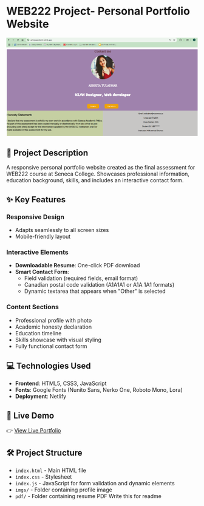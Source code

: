 # WEB222 Project- Personal Portfolio Website

![Portfolio Preview](imgs/ss_portfolio.png)

## 📝 Project Description
A responsive personal portfolio website created as the final assessment for WEB222 course at Seneca College. Showcases professional information, education background, skills, and includes an interactive contact form.

## ✨ Key Features
### Responsive Design
- Adapts seamlessly to all screen sizes
- Mobile-friendly layout

### Interactive Elements
- **Downloadable Resume**: One-click PDF download
- **Smart Contact Form**:
  - Field validation (required fields, email format)
  - Canadian postal code validation (A1A1A1 or A1A 1A1 formats)
  - Dynamic textarea that appears when "Other" is selected

### Content Sections
- Professional profile with photo
- Academic honesty declaration
- Education timeline
- Skills showcase with visual styling
- Fully functional contact form

## 💻 Technologies Used
- **Frontend**: HTML5, CSS3, JavaScript
- **Fonts**: Google Fonts (Nunito Sans, Nerko One, Roboto Mono, Lora)
- **Deployment**: Netlify

## 🚀 Live Demo
👉 [View Live Portfolio](https://ashriyaaweb222.netlify.app/)

## 🛠️ Project Structure
- `index.html` - Main HTML file
- `index.css` - Stylesheet
- `index.js` - JavaScript for form validation and dynamic elements
- `imgs/` - Folder containing profile image
- `pdf/` - Folder containing resume PDF Write this for readme
